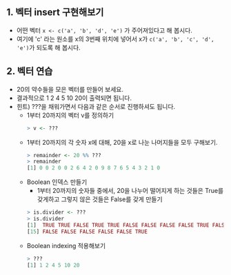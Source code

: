 ## 1. 벡터 insert 구현해보기
- 어떤 벡터 `x <- c('a', 'b', 'd', 'e')` 가 주어져있다고 해 봅시다.
- 여기에 'c' 라는 원소를 x의 3번째 위치에 넣어서 x가 `c('a', 'b', 'c', 'd', 'e')`가 되도록 해 봅시다.

## 2. 벡터 연습
- 20의 약수들을 모은 벡터를 만들어 보세요.
- 결과적으로 1 2 4 5 10 20이 출력되면 됩니다.
- 힌트) ???을 채워가면서 다음과 같은 순서로 진행하셔도 됩니다. 
    - 1부터 20까지의 벡터 v를 정의하기
        ```R
        > v <- ???
        ```
    - 1부터 20까지의 각 숫자 x에 대해, 20을 x로 나눈 나머지들을 모두 구해보기.
        ```R
        > remainder <- 20 %% ???
        > remainder
        [1] 0 0 2 0 0 2 6 4 2 0 9 8 7 6 5 4 3 2 1 0
        ```
    - Boolean 인덱스 만들기
        - 1부터 20까지의 숫자들 중에서, 20을 나누어 떨어지게 하는 것들은 True를 갖게하고 그렇지 않은 것들은 False를 갖게 만들기
        ```R
        > is.divider <- ???
        > is.divider
        [1]  TRUE TRUE FALSE TRUE TRUE FALSE FALSE FALSE FALSE TRUE FALSE FALSE FALSE FALSE
        [15] FALSE FALSE FALSE FALSE FALSE TRUE
        ```
    - Boolean indexing 적용해보기
        ```R
        > ???
        [1] 1 2 4 5 10 20
        ```

